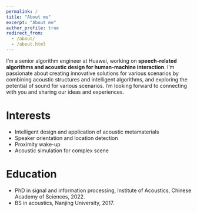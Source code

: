 ```yaml
---
permalink: /
title: "About me"
excerpt: "About me"
author_profile: true
redirect_from: 
  - /about/
  - /about.html
---
```


I’m a senior algorithm engineer at Huawei, working on **speech-related algorithms and acoustic design for human-machine interaction**. I’m passionate about creating innovative solutions for various scenarios by combining acoustic structures and intelligent algorithms, and exploring the potential of sound for various scenarios. I’m looking forward to connecting with you and sharing our ideas and experiences.

Interests
======
- Intelligent design and application of acoustic metamaterials
- Speaker orientation and location detection
- Proximity wake-up
- Acoustic simulation for complex scene

Education
======
- PhD in signal and information processing, Institute of Acoustics, Chinese Academy of Sciences, 2022.
- BS in acoustics, Nanjing University, 2017.



